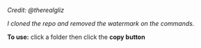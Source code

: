 <i>Credit: @therealgliz


I cloned the repo and removed the watermark on the commands.</i>

<b>To use:</b> click a folder then click the <b>copy button</b>
